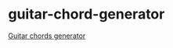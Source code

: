 # guitar-chord-generator
[Guitar chords generator](https://skopylov58.github.io/guitar-chord-generator/public/chords.html)
